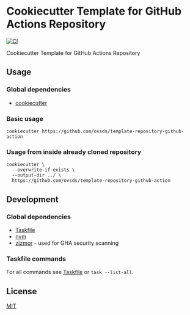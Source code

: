 # Cookiecutter Template for GitHub Actions Repository

[![CI](https://github.com/ovsds/template-repository-github-action/workflows/Check%20PR/badge.svg)](https://github.com/ovsds/template-repository-github-action/actions?query=workflow%3A%22%22Check+PR%22%22)

Cookiecutter Template for GitHub Actions Repository

## Usage

### Global dependencies

- [cookiecutter](https://cookiecutter.readthedocs.io/en/stable/installation.html)

### Basic usage

```shell
cookiecutter https://github.com/ovsds/template-repository-github-action
```

### Usage from inside already cloned repository

```shell
cookiecutter \
  --overwrite-if-exists \
  --output-dir ../ \
  https://github.com/ovsds/template-repository-github-action
```

## Development

### Global dependencies

- [Taskfile](https://taskfile.dev/installation/)
- [nvm](https://github.com/nvm-sh/nvm?tab=readme-ov-file#install--update-script)
- [zizmor](https://woodruffw.github.io/zizmor/installation/) - used for GHA security scanning

### Taskfile commands

For all commands see [Taskfile](Taskfile.yaml) or `task --list-all`.

## License

[MIT](LICENSE)
